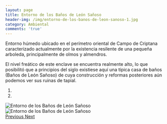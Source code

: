 ```yaml
---
layout: page
title: Entorno de los Baños de León Sañoso
header-img: /img/entorno-de-los-banos-de-leon-sanoso-1.jpg
category: Ambiental
comments: 'true'
---
```



Entorno húmedo ubicado en el perímetro oriental de Campo de Criptana caracterizado actualmente por la existencia resilente de una pequeña arboleda, principalmente de olmos y almendros.

El nivel freático de este enclave se encuentra realmente alto, lo que posibilitó que a principios del siglo existiese aquí una típica casa de baños (Baños de León Sañoso) de cuya construcción y reformas posteriores aún podemos ver sus ruinas de tapial.

<div id="myCarousel" class="carousel slide" data-ride="carousel">
  <!-- Indicators -->
  <ol class="carousel-indicators">
    <li data-target="#myCarousel" data-slide-to="0" class="active"></li>
    <li data-target="#myCarousel" data-slide-to="1"></li>
  </ol>
  <!-- Wrapper for slides -->
  <div class="carousel-inner" role="listbox">
    <div class="item active">
      <img src="{{ site.github.url }}/img/entorno-de-los-banos-de-leon-sanoso-1.jpg" alt="Entorno de los Baños de León Sañoso">
    </div>
    <div class="item">
      <img src="{{ site.github.url }}/img/entorno-de-los-banos-de-leon-sanoso-2.jpg" alt="Entorno de los Baños de León Sañoso">
    </div>
  <!-- Left and right controls -->
  <a class="left carousel-control" href="#myCarousel" role="button" data-slide="prev">
    <span class="glyphicon glyphicon-chevron-left" aria-hidden="true"></span>
    <span class="sr-only">Previous</span>
  </a>
  <a class="right carousel-control" href="#myCarousel" role="button" data-slide="next">
    <span class="glyphicon glyphicon-chevron-right" aria-hidden="true"></span>
    <span class="sr-only">Next</span>
  </a>
</div>
